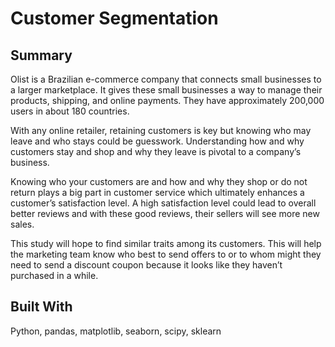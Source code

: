 # Customer Segmentation

## Summary
Olist is a Brazilian e-commerce company that connects small businesses to a larger marketplace. It gives these small businesses a way to manage their products, shipping, and online payments. They have approximately 200,000 users in about 180 countries.

With any online retailer, retaining customers is key but knowing who may leave and who stays could be guesswork.  Understanding how and why customers stay and shop and why they leave is pivotal to a company’s business.

Knowing who your customers are and how and why they shop or do not return plays a big part in customer service which ultimately enhances a customer’s satisfaction level. A high satisfaction level could lead to overall better reviews and with these good reviews, their sellers will see more new sales.
  
This study will hope to find similar traits among its customers.  This will help the marketing team know who best to send offers to or to whom might they need to send a discount coupon because it looks like they haven’t purchased in a while.


## Built With
Python, pandas, matplotlib, seaborn, scipy, sklearn


